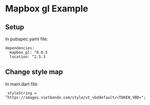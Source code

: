 # Mapbox gl Example

## Setup
In pubspec.yaml file:

    dependencies:
      mapbox_gl: ^0.0.5
      location: ^2.5.3


  



## Change style map
In main.dart file:

```_styleString = "https://images.vietbando.com/style/vt_vbddefault/<TOKEN_VBD>";```